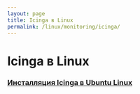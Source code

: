 ```yaml
---
layout: page
title: Icinga в Linux
permalink: /linux/monitoring/icinga/
---
```


# Icinga в Linux


### [Инсталляция Icinga в Ubuntu Linux](/linux/monitoring/icinga/)
